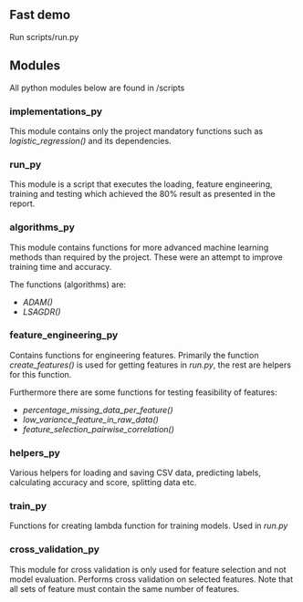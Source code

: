 ## Fast demo
Run scripts/run.py

## Modules
All python modules below are found in /scripts

### implementations_py
This module contains only the project mandatory functions such as *logistic_regression()* and its dependencies.

### run_py
This module is a script that executes the loading, feature engineering, training and testing which achieved the 80% result as presented in the report.

### algorithms_py
This module contains functions for more advanced machine learning methods than required by the project. These were an attempt to improve training time and accuracy.

The functions (algorithms) are:
* *ADAM()*
* *LSAGDR()*

### feature_engineering_py
Contains functions for engineering features. Primarily the function *create_features()* is used for getting features in *run.py*, the rest are helpers for this function.

Furthermore there are some functions for testing feasibility of features:
* *percentage_missing_data_per_feature()*
* *low_variance_feature_in_raw_data()*
* *feature_selection_pairwise_correlation()*


### helpers_py
Various helpers for loading and saving CSV data, predicting labels, calculating accuracy and score, splitting data etc. 

### train_py
Functions for creating lambda function for training models. Used in *run.py*

### cross_validation_py
This module for cross validation is only used for feature selection and not model evaluation. Performs cross validation on selected features. Note that all sets of feature must contain the same number of features. 
